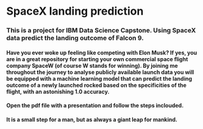 # SpaceX landing prediction

### This is a project for IBM Data Science Capstone. Using SpaceX data predict the landing outcome of Falcon 9. 

#### Have you ever woke up feeling like competing with Elon Musk? If yes, you are in a great repository for starting your own commercial space flight company SpaceW (of course W stands for winning). By joining me throughout the journey to analyse publicly available launch data you will be equipped with a machine learning model that can predict the landing outcome of a newly launched rocked based on the specificities of the flight, with an astonishing 1.0 accuracy. 

#### Open the pdf file with a presentation and follow the steps inclouded. 

#### It is a small step for a man, but as always a giant leap for mankind.  


